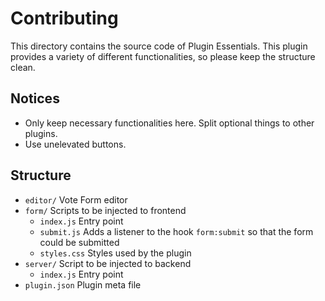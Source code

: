 Contributing
============

This directory contains the source code of Plugin Essentials. This plugin provides a variety of different functionalities, so please keep the structure clean.

## Notices

- Only keep necessary functionalities here. Split optional things to other plugins.
- Use unelevated buttons.

## Structure

- `editor/` Vote Form editor
- `form/` Scripts to be injected to frontend
    - `index.js` Entry point
    - `submit.js` Adds a listener to the hook `form:submit` so that the form could be submitted
    - `styles.css` Styles used by the plugin
- `server/` Script to be injected to backend
    - `index.js` Entry point
- `plugin.json` Plugin meta file
